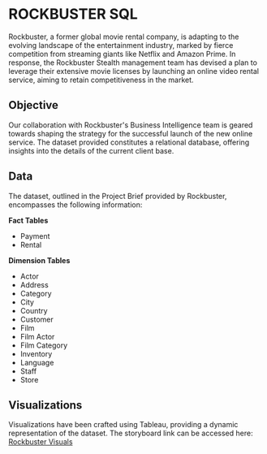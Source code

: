 # ROCKBUSTER SQL

Rockbuster, a former global movie rental company, is adapting to the evolving landscape of the entertainment industry, marked by fierce competition from streaming giants like Netflix and Amazon Prime. In response, the Rockbuster Stealth management team has devised a plan to leverage their extensive movie licenses by launching an online video rental service, aiming to retain competitiveness in the market.

## Objective

Our collaboration with Rockbuster's Business Intelligence team is geared towards shaping the strategy for the successful launch of the new online service. The dataset provided constitutes a relational database, offering insights into the details of the current client base.

## Data

The dataset, outlined in the Project Brief provided by Rockbuster, encompasses the following information:

**Fact Tables**
- Payment
- Rental

**Dimension Tables**
- Actor
- Address
- Category
- City
- Country
- Customer
- Film
- Film Actor
- Film Category
- Inventory
- Language
- Staff
- Store

## Visualizations

Visualizations have been crafted using Tableau, providing a dynamic representation of the dataset. The storyboard link can be accessed here: [Rockbuster Visuals](https://public.tableau.com/app/profile/ryan.kelly6800/viz/Task3_10_16915285907830/Story1?publish=yes)
